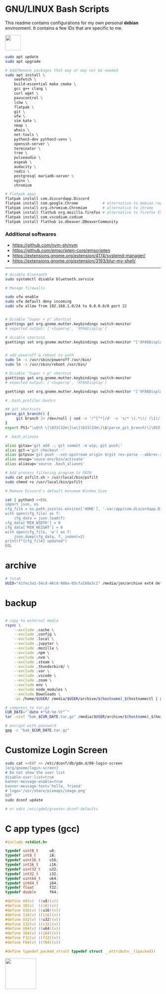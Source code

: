 # GNU/LINUX Bash Scripts

This readme contains configurations for my own personal __debian__ environment. It contains a few IDs that are specific to me.


<img src="https://media1.tenor.com/m/BcVGTaZaNccAAAAC/debian-linux.gif" height="50px">


```bash
sudo apt update
sudo apt upgrade

# Add/Remove packages that may or may not be needed
sudo apt install \
    neofetch \
    build-essential make cmake \
    gcc g++ clang \
    curl wget \
    pavucontrol \
    lshw \
    flatpak \
    git \
    ufw \
    vim kate \
    nmap \
    whois \
    net-tools \
    python3-dev python3-venv \
    openssh-server \
    terminator \
    tree \
    pulseaudio \
    espeak \
    audacity \
    redis \
    postgresql mariadb-server \
    nginx \
    chromium

# Flatpak apps
flatpak install com.discordapp.Discord
flatpak install com.google.Chrome           # alternative to debian repo chrome
flatpak install org.chromium.Chromium       # alternative to chrome
flatpak install flathub org.mozilla.firefox # alternative to firefox ESR
flatpak install com.vscodium.codium
flatpak install flathub io.dbeaver.DBeaverCommunity
```

### Additional softwares
 - https://github.com/nvm-sh/nvm
 - https://github.com/emscripten-core/emscripten
 - https://extensions.gnome.org/extension/4174/systemd-manager/
 - https://extensions.gnome.org/extension/3193/blur-my-shell/


<hr>

```bash
# disable bluetooth
sudo systemctl disable bluetooth.service

# Manage firewalls

sudo ufw enable
sudo ufw default deny incoming
sudo ufw allow from 192.168.1.0/24 to 0.0.0.0/0 port 22


# Disable "Super + p" shortcut
gsettings get org.gnome.mutter.keybindings switch-monitor
# expected output: ['<Super>p', 'XF86Display']

# disable shortcut
gsettings set org.gnome.mutter.keybindings switch-monitor "['XF86Display']"


# add poweroff & reboot to path
sudo ln -s /usr/sbin/poweroff /usr/bin/
sudo ln -s /usr/sbin/reboot /usr/bin/
```

```bash
# Disable "Super + p" shortcut
gsettings get org.gnome.mutter.keybindings switch-monitor
# expected output: ['<Super>p', 'XF86Display']

gsettings set org.gnome.mutter.keybindings switch-monitor "['XF86Display']"
```

```bash
# .bash_profile/.bashrc

## git shortcuts
parse_git_branch() {
     git branch 2> /dev/null | sed -e '/^[^*]/d' -e 's/* \(.*\)/ (\1)/'
}
export PS1="\u@\h \[\033[32m\]\w\[\033[33m\]\$(parse_git_branch)\[\033[00m\] $ "

```

```bash
# .bash_aliases

alias gitaa='git add .; git commit -m wip; git push;'
alias git-='git checkout -'
alias gitpsu='git push --set-upstream origin $(git rev-parse --abbrev-ref HEAD)'
alias envup='souce env/bin/activate'
alias aliasup='source .bash_aliases'

```

```bash
# Add process filtering program to PATH
sudo cat psfilt.sh > /usr/local/bin/psfilt
sudo chmod +x /usr/local/bin/psfilt
```

```bash
# Remove Discord's default minumum Window Size

cat | python3 <<EOL
import json, os
cfg_file = os.path.join(os.environ['HOME'], '.var/app/com.discordapp.Discord/config/discord/settings.json') # flatpak
with open(cfg_file) as f:
    cfg_data = json.load(f)
cfg_data['MIN_WIDTH'] = 0
cfg_data['MIN_HEIGHT'] = 0
with open(cfg_file, 'w') as f:
    json.dump(cfg_data, f, indent=2)
print(f"{cfg_file} updated")
EOL
```


# archive
```bash
# fstab
UUID="41fec3a1-54cd-46cd-980a-05cfa160a3c1" /media/jon/archive ext4 defaults,nofail                      0 0
```

# backup
```bash

# copy to external media
rsync \
    --exclude .cache \
    --exclude .config \
    --exclude .local \
    --exclude .jupyter \
    --exclude .mozilla \
    --exclude .npm \
    --exclude .nvm \
    --exclude .steam \
    --exclude .thunderbird/ \
    --exclude .var \
    --exclude .vscode \
    --exclude .zoom \
    --exclude env \
    --exclude node_modules \
    --exclude Downloads \
    -av /home/$USER/ /media/$USER/archive/$(hostname)_$(hostnamectl | grep -i 'Machine ID' | awk '{ print $3 }')/

# compress to tar.gz
CUR_DATE="`date +"%d-%m-%Y"`"
tar -czvf "bak_$CUR_DATE.tar.gz" /media/$USER/archive/$(hostname)_$(hostnamectl | grep -i 'Machine ID' | awk '{ print $3 }')/

# encrypt with password
gpg -c "bak_$CUR_DATE.tar.gz"
```

# Customize Login Screen
```bash
sudo cat <<EOT >> /etc/dconf/db/gdm.d/00-login-screen
[org/gnome/login-screen]
# Do not show the user list
disable-user-list=true
banner-message-enable=true
banner-message-text='hello, friend'
# logo='/usr/share/pixmaps/image.png'
EOT
sudo dconf update

# or edit /etc/gdm3/greeter.dconf-defaults
```

# C app types (gcc)
```c
#include <stdint.h>

typedef uint8_t     u8;
typedef int8_t      i8;
typedef uint16_t    u16;
typedef int16_t     i16;
typedef uint32_t    u32;
typedef int32_t     i32;
typedef uint64_t    u64;
typedef int64_t     i64;
typedef float       f32;
typedef double      f64;

#define U8(v)  ((u8)(v))
#define I8(v)  ((i8)(v))
#define U16(v) ((u16)(v))
#define I16(v) ((i16)(v))
#define U32(v) ((u32)(v))
#define I32(v) ((i32)(v))
#define U64(v) ((u64)(v))
#define I64(v) ((i64)(v))
#define F32(v) ((f32)(v))
#define F64(v) ((f64)(v))

#define typedef_packed_struct typedef struct __attribute__((packed))
```

<img src="https://media.tenor.com/GOmdYqT_dDoAAAAi/madden-school-modrew-gnu.gif" height="100px">

